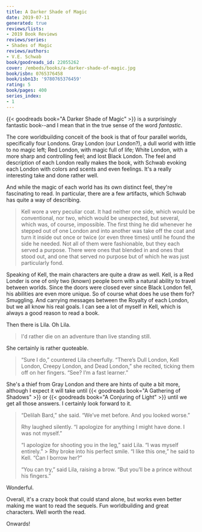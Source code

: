 ```yaml
---
title: A Darker Shade of Magic
date: 2019-07-11
generated: true
reviews/lists:
- 2019 Book Reviews
reviews/series:
- Shades of Magic
reviews/authors:
- V.E. Schwab
book/goodreads_id: 22055262
cover: /embeds/books/a-darker-shade-of-magic.jpg
book/isbn: 0765376458
book/isbn13: '9780765376459'
rating: 5
book/pages: 400
series_index:
- 1
---
```

{{< goodreads book="A Darker Shade of Magic" >}} is a surprisingly fantastic book--and I mean that in the true sense of the word _fantastic_.

The core worldbuilding conceit of the book is that of four parallel worlds, specifically four Londons. Gray London (our London?), a dull world with little to no magic left; Red London, with magic full of life; White London, with a more sharp and controlling feel; and lost Black London. The feel and description of each London really makes the book, with Schwab evoking each London with colors and scents and even feelings. It's a really interesting take and done rather well.

<!--more-->

And while the magic of each world has its own distinct feel, they're fascinating to read. In particular, there are a few artifacts, which Schwab has quite a way of describing.

> Kell wore a very peculiar coat. It had neither one side, which would be conventional, nor two, which would be unexpected, but several, which was, of course, impossible. The first thing he did whenever he stepped out of one London and into another was take off the coat and turn it inside out once or twice (or even three times) until he found the side he needed. Not all of them were fashionable, but they each served a purpose. There were ones that blended in and ones that stood out, and one that served no purpose but of which he was just particularly fond.

Speaking of Kell, the main characters are quite a draw as well. Kell, is a Red Londer is one of only two (known) people born with a natural ability to travel between worlds. Since the doors were closed ever since Black London fell, his abilities are even more unique. So of course what does he use them for? Smuggling. And carrying messages between the Royalty of each London, but we all know his real goals. I can see a lot of myself in Kell, which is always a good reason to read a book.

Then there is Lila. Oh Lila.

> I'd rather die on an adventure than live standing still.

She certainly is rather quoteable.

> “Sure I do,” countered Lila cheerfully. “There’s Dull London, Kell London, Creepy London, and Dead London,” she recited, ticking them off on her fingers. “See? I’m a fast learner.”

She's a thief from Gray London and there are hints of quite a bit more, although I expect it will take until {{< goodreads book="A Gathering of Shadows" >}} or {{< goodreads book="A Conjuring of Light" >}} until we get all those answers. I certainly look forward to it.

> “Delilah Bard,” she said. “We’ve met before. And you looked worse.”
>
> Rhy laughed silently. “I apologize for anything I might have done. I was not myself.”
>
> “I apologize for shooting you in the leg,” said Lila. “I was myself entirely.”   > Rhy broke into his perfect smile. “I like this one,” he said to Kell. “Can I borrow her?”
>
> “You can try,” said Lila, raising a brow. “But you’ll be a prince without his fingers.”

Wonderful.

Overall, it's a crazy book that could stand alone, but works even better making me want to read the sequels. Fun worldbuilding and great characters. Well worth the read.

Onwards!